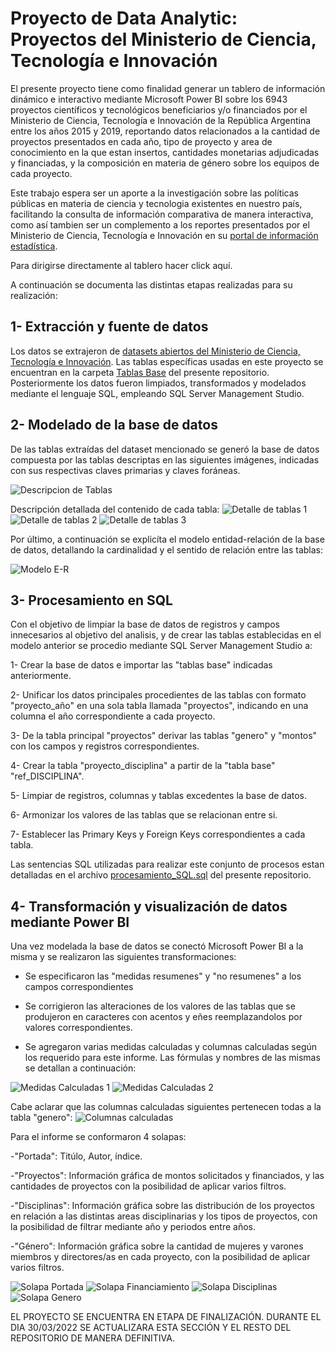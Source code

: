 # Proyecto de Data Analytic: Proyectos del Ministerio de Ciencia, Tecnología e Innovación

El presente proyecto tiene como finalidad generar un tablero de información dinámico e interactivo mediante Microsoft Power BI sobre los 6943 proyectos científicos y tecnológicos beneficiarios y/o financiados por el Ministerio de Ciencia, Tecnología e Innovación de la República Argentina entre los años 2015 y 2019, reportando datos relacionados a la cantidad de proyectos presentados en cada año, tipo de proyecto y area de conocimiento en la que estan insertos, cantidades monetarias adjudicadas y financiadas, y la composición en materia de género sobre los equipos de cada proyecto. 

Este trabajo espera ser un aporte a la investigación sobre las políticas públicas en materia de ciencia y tecnologia existentes en nuestro país, facilitando la consulta de información comparativa de manera interactiva, como así tambien ser un complemento a los reportes presentados por el Ministerio de Ciencia, Tecnología e Innovación en su [portal de información estadística](https://datos.mincyt.gob.ar/).

Para dirigirse directamente al tablero hacer click aquí.

A continuación se documenta las distintas etapas realizadas para su realización:

## 1- Extracción y fuente de datos
Los datos se extrajeron de [datasets abiertos del Ministerio de Ciencia, Tecnología e Innovación](https://datasets.datos.mincyt.gob.ar/dataset/proyectos-de-ciencia-tecnologia-e-innovacion). Las tablas específicas usadas en este proyecto se encuentran en la carpeta [Tablas Base](https://github.com/laut-code/Data_Analytics-Proyectos_MinCyT/tree/main/Tablas%20Base) del presente repositorio. Posteriormente
los datos fueron limpiados, transformados y modelados mediante el lenguaje SQL, empleando SQL Server Management Studio.

## 2- Modelado de la base de datos
De las tablas extraídas del dataset mencionado se generó la base de datos compuesta por las tablas descriptas en las siguientes imágenes, indicadas con sus respectivas claves primarias y claves foráneas.

![Descripcion de Tablas ](https://github.com/laut-code/Data_Analytics-Proyectos_MinCyT/blob/main/imagenes_readme/Resumen_tablas.png)

Descripción detallada del contenido de cada tabla:
![Detalle de tablas 1](https://github.com/laut-code/Data_Analytics-Proyectos_MinCyT/blob/main/imagenes_readme/descripcion_tablas1.png)
![Detalle de tablas 2](https://github.com/laut-code/Data_Analytics-Proyectos_MinCyT/blob/main/imagenes_readme/descripcion_tablas2.png)
![Detalle de tablas 3](https://github.com/laut-code/Data_Analytics-Proyectos_MinCyT/blob/main/imagenes_readme/descripcion_tablas3.png)

Por último, a continuación se explicíta el modelo entidad-relación de la base de datos, detallando la cardinalidad y el sentido de relación entre las tablas:

![Modelo E-R](https://github.com/laut-code/Data_Analytics-Proyectos_MinCyT/blob/main/imagenes_readme/Modelo%20Entidad-Relacion.png)


## 3- Procesamiento en SQL
Con el objetivo de limpiar la base de datos de registros y campos innecesarios al objetivo del analisis, y de crear las tablas establecidas en el modelo anterior se procedio mediante SQL Server Management Studio a:

1- Crear la base de datos e importar las "tablas base" indicadas anteriormente.

2- Unificar los datos principales procedientes de las tablas con formato "proyecto_año" en una sola tabla llamada "proyectos", indicando en una columna el año correspondiente a cada proyecto.

3- De la tabla principal "proyectos" derivar las tablas "genero" y "montos" con los campos y registros correspondientes.

4- Crear la tabla "proyecto_disciplina" a partir de la "tabla base" "ref_DISCIPLINA".

5- Limpiar de registros, columnas y tablas excedentes la base de datos.

6- Armonizar los valores de las tablas que se relacionan entre si.

7- Establecer las Primary Keys y Foreign Keys correspondientes a cada tabla.

Las sentencias SQL utilizadas para realizar este conjunto de procesos estan detalladas en el archivo [procesamiento_SQL.sql](/procesamiento_SQL.sql) del presente repositorio.


## 4- Transformación y visualización de datos mediante Power BI
Una vez modelada la base de datos se conectó Microsoft Power BI a la misma y se realizaron las siguientes transformaciones:

- Se especificaron las "medidas resumenes" y "no resumenes" a los campos correspondientes

- Se corrigieron las alteraciones de los valores de las tablas que se produjeron en caracteres con acentos y eñes reemplazandolos por valores correspondientes.

- Se agregaron varias medidas calculadas y columnas calculadas según los requerido para este informe. Las fórmulas y nombres de las mismas se detallan a continuación:

![Medidas Calculadas 1](https://github.com/laut-code/Data_Analytics-Proyectos_MinCyT/blob/main/imagenes_readme/Medidas1.png)
![Medidas Calculadas 2](https://github.com/laut-code/Data_Analytics-Proyectos_MinCyT/blob/main/imagenes_readme/Medidas2.png)

Cabe aclarar que las columnas calculadas siguientes pertenecen todas a la tabla "genero":
![Columnas calculadas](https://github.com/laut-code/Data_Analytics-Proyectos_MinCyT/blob/main/imagenes_readme/ColumnasCalc.png)

Para el informe se conformaron 4 solapas: 
 
-"Portada": Titúlo, Autor, índice.

-"Proyectos": Información gráfica de montos solicitados y financiados, y  las cantidades de proyectos con la posibilidad de aplicar varios filtros.

-"Disciplinas": Información gráfica sobre las distribución de los proyectos en relación a las distintas areas disciplinarias y los tipos de proyectos, con la posibilidad de filtrar mediante año y periodos entre años. 

-"Género":  Información gráfica sobre la cantidad de mujeres y varones miembros y directores/as en cada proyecto, con la posibilidad de aplicar varios filtros.

![Solapa Portada](https://github.com/laut-code/Data_Analytics-Proyectos_MinCyT/blob/main/imagenes_readme/Portada.png)
![Solapa Financiamiento](https://github.com/laut-code/Data_Analytics-Proyectos_MinCyT/blob/main/imagenes_readme/Financiamientos.png)
![Solapa Disciplinas](https://github.com/laut-code/Data_Analytics-Proyectos_MinCyT/blob/main/imagenes_readme/Disciplinas.png)
![Solapa Genero](https://github.com/laut-code/Data_Analytics-Proyectos_MinCyT/blob/main/imagenes_readme/Genero1.png)



EL PROYECTO SE ENCUENTRA EN ETAPA DE FINALIZACIÓN. DURANTE EL DIA 30/03/2022 SE ACTUALIZARA ESTA SECCIÓN Y EL RESTO DEL REPOSITORIO DE MANERA DEFINITIVA.





